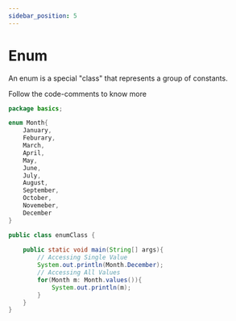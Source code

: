 ```yaml
---
sidebar_position: 5
---
```


# Enum

An enum is a special "class" that represents a group of constants.

Follow the code-comments to know more

```java
package basics;

enum Month{
    January,
    Feburary,
    March,
    April,
    May,
    June,
    July,
    August,
    September,
    October,
    Novemeber,
    December
}

public class enumClass {
    
    public static void main(String[] args){
        // Accessing Single Value
        System.out.println(Month.December);
        // Accessing All Values
        for(Month m: Month.values()){
            System.out.println(m);
        }
    }
}

```